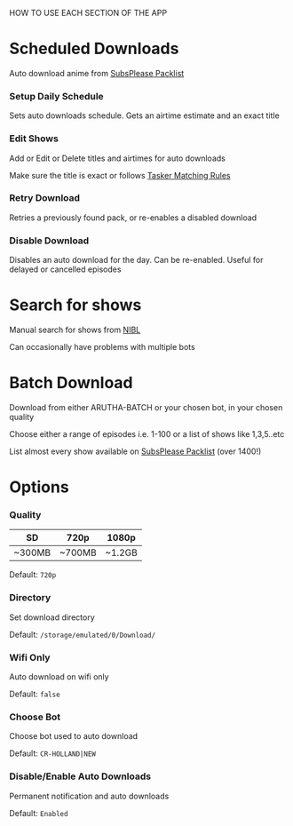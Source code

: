HOW TO USE EACH SECTION OF THE APP

# Scheduled Downloads

Auto download anime from [SubsPlease Packlist](https://subsplease.org/xdcc)


### Setup Daily Schedule

Sets auto downloads schedule. Gets an airtime estimate and an exact title

### Edit Shows

Add or Edit or Delete titles and airtimes for auto downloads

Make sure the title is exact or follows [Tasker Matching Rules](https://tasker.joaoapps.com/userguide/en/matching.html)

### Retry Download

Retries a previously found pack, or re-enables a disabled download 

### Disable Download

Disables an auto download for the day. Can be re-enabled. Useful for delayed or cancelled episodes

# Search for shows

Manual search for shows from [NIBL](https://nibl.co.uk)

Can occasionally have problems with multiple bots

# Batch Download

Download from either ARUTHA-BATCH or your chosen bot, in your chosen quality

Choose either a range of episodes i.e. 1-100 or a list of shows like 1,3,5..etc

List almost every show available on [SubsPlease Packlist](https://subsplease.org/xdcc/) (over 1400!)

# Options

### Quality

|SD|720p|1080p|
|:-:|:-:|:-:|
|~300MB|~700MB|~1.2GB|

Default: `720p`

### Directory

Set download directory

Default: `/storage/emulated/0/Download/`

### Wifi Only

Auto download on wifi only

Default: `false`

### Choose Bot

Choose bot used to auto download

Default: `CR-HOLLAND|NEW`

### Disable/Enable Auto Downloads

Permanent notification and auto downloads

Default: `Enabled`
